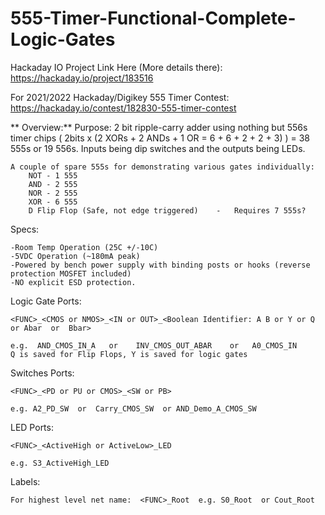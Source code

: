 # 555-Timer-Functional-Complete-Logic-Gates


Hackaday IO Project Link Here (More details there): https://hackaday.io/project/183516 

For 2021/2022 Hackaday/Digikey 555 Timer Contest: https://hackaday.io/contest/182830-555-timer-contest

**
Overview:**
Purpose: 2 bit ripple-carry adder using nothing but 556s timer chips ( 2bits x (2 XORs + 2 ANDs + 1 OR = 6 + 6 + 2 + 2 + 3) ) = 38 555s or 19 556s. Inputs being dip switches and the outputs being LEDs. 

	A couple of spare 555s for demonstrating various gates individually:
		NOT - 1 555
		AND - 2 555
		NOR - 2 555
		XOR - 6 555
		D Flip Flop (Safe, not edge triggered)    -   Requires 7 555s?

Specs:

	-Room Temp Operation (25C +/-10C)
	-5VDC Operation (~180mA peak)
	-Powered by bench power supply with binding posts or hooks (reverse protection MOSFET included)
	-NO explicit ESD protection.


Logic Gate Ports:

	<FUNC>_<CMOS or NMOS>_<IN or OUT>_<Boolean Identifier: A B or Y or Q  or Abar  or  Bbar>   
	
	e.g.  AND_CMOS_IN_A   or    INV_CMOS_OUT_ABAR    or   A0_CMOS_IN
	Q is saved for Flip Flops, Y is saved for logic gates


Switches Ports:

	<FUNC>_<PD or PU or CMOS>_<SW or PB>

	e.g. A2_PD_SW  or  Carry_CMOS_SW  or AND_Demo_A_CMOS_SW

LED Ports:

	<FUNC>_<ActiveHigh or ActiveLow>_LED

	e.g. S3_ActiveHigh_LED

Labels:

	For highest level net name:  <FUNC>_Root  e.g. S0_Root  or Cout_Root
